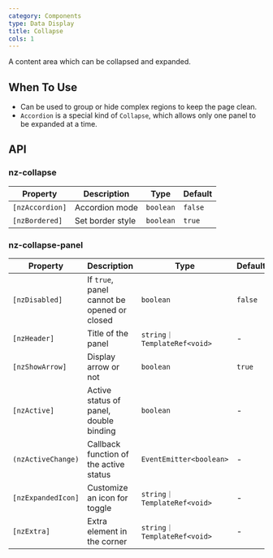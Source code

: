 ```yaml
---
category: Components
type: Data Display
title: Collapse
cols: 1
---
```


A content area which can be collapsed and expanded.

## When To Use

- Can be used to group or hide complex regions to keep the page clean.
- `Accordion` is a special kind of `Collapse`, which allows only one panel to be expanded at a time.

## API

### nz-collapse

| Property | Description | Type | Default |
| -------- | ----------- | ---- | ------- |
| `[nzAccordion]` | Accordion mode | `boolean` | `false`|
| `[nzBordered]` | Set border style | `boolean` | `true` |

### nz-collapse-panel

| Property | Description | Type | Default |
| -------- | ----------- | ---- | ------- |
| `[nzDisabled]` | If `true`, panel cannot be opened or closed | `boolean` | `false` |
| `[nzHeader]` | Title of the panel | `string｜TemplateRef<void>` | - |
| `[nzShowArrow]` | Display arrow or not | `boolean` | `true` |
| `[nzActive]` | Active status of panel, double binding | `boolean` | - |
| `(nzActiveChange)` | Callback function of the active status | `EventEmitter<boolean>` | - |
| `[nzExpandedIcon]` | Customize an icon for toggle | `string｜TemplateRef<void>` | - |
| `[nzExtra]` | Extra element in the corner | `string｜TemplateRef<void>` | - |
